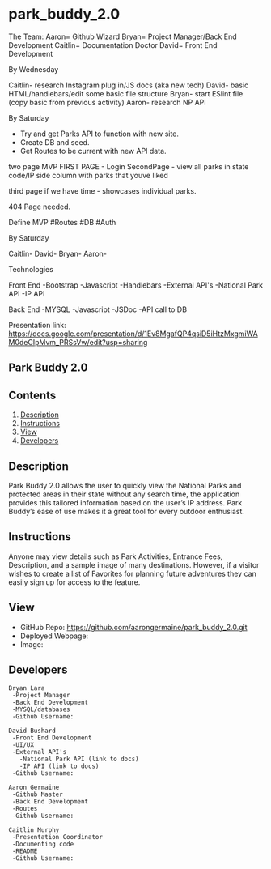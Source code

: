 # park_buddy_2.0

<!-- Pseudo Code/Planning -->

The Team:
Aaron= Github Wizard
Bryan= Project Manager/Back End Development
Caitlin= Documentation Doctor
David= Front End Development



By Wednesday

Caitlin- research Instagram plug in/JS docs (aka new tech)
David- basic HTML/handlebars/edit some basic file structure
Bryan- start ESlint file (copy basic from previous activity)
Aaron- research NP API
 
By Saturday
- Try and get Parks API to function with new site.
- Create DB and seed.
- Get Routes to be current with new API data.

two page MVP
FIRST PAGE - Login
SecondPage - view all parks in state code/IP side column with parks that youve liked


third page if we have time - showcases individual parks. 




404 Page needed.


Define MVP 
#Routes
#DB
#Auth


By Saturday

Caitlin- 
David-
Bryan-
Aaron-


Technologies

Front End
-Bootstrap
-Javascript
-Handlebars
-External API's
  -National Park API
  -IP API

Back End
-MYSQL
-Javascript
-JSDoc
-API call to DB


Presentation link: https://docs.google.com/presentation/d/1Ev8MgafQP4qsiD5iHtzMxgmiWAM0deCIpMvm_PRSsVw/edit?usp=sharing


<!-- Actual README file -->

 ## Park Buddy 2.0

  ## Contents
 1. [Description](#Description)
 2. [Instructions](#Instructions)
 3. [View](#View)
 4. [Developers](#Developers)
 
  
  ## Description 
   Park Buddy 2.0 allows the user to quickly view the National Parks and protected areas in their state without any search time, the application provides this tailored information based on the user’s IP address. Park Buddy’s ease of use makes it a great tool for every outdoor enthusiast.

  
  ## Instructions
 Anyone may view details such as Park Activities, Entrance Fees, Description, and a sample image of many destinations. However, if a visitor wishes to create a list of Favorites for planning future adventures they can easily sign up for access to the feature. 

  ## View
  * GitHub Repo: https://github.com/aarongermaine/park_buddy_2.0.git
  * Deployed Webpage: 
  * Image: 
  
  
  ## Developers
    Bryan Lara
     -Project Manager
     -Back End Development
     -MYSQL/databases
     -Github Username:

    David Bushard
     -Front End Development
     -UI/UX
     -External API's
       -National Park API (link to docs)
       -IP API (link to docs)
     -Github Username:

    Aaron Germaine
     -Github Master
     -Back End Development
     -Routes
     -Github Username:

    Caitlin Murphy
     -Presentation Coordinator
     -Documenting code 
     -README
     -Github Username: